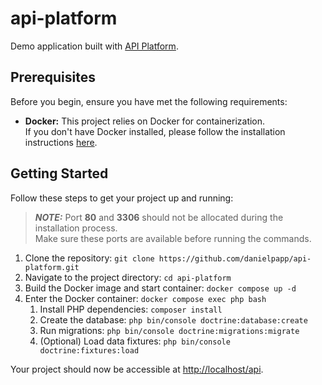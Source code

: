 # api-platform
Demo application built with [API Platform](https://api-platform.com/).

## Prerequisites

Before you begin, ensure you have met the following requirements:

- **Docker:** This project relies on Docker for containerization.  
If you don't have Docker installed, please follow the installation instructions [here](https://docs.docker.com/get-docker/).

## Getting Started

Follow these steps to get your project up and running:

> **_NOTE:_**  Port **80** and **3306** should not be allocated during the installation process.  
> Make sure these ports are available before running the commands.

1. Clone the repository: `git clone https://github.com/danielpapp/api-platform.git`
2. Navigate to the project directory: `cd api-platform`
3. Build the Docker image and start container: `docker compose up -d`
4. Enter the Docker container: `docker compose exec php bash`
   1. Install PHP dependencies: `composer install`
   2. Create the database: `php bin/console doctrine:database:create`
   3. Run migrations: `php bin/console doctrine:migrations:migrate`
   4. (Optional) Load data fixtures: `php bin/console doctrine:fixtures:load`

Your project should now be accessible at [http://localhost/api](http://localhost/api).
